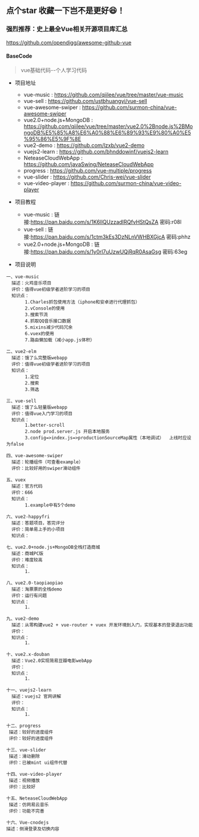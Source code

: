 ## 点个star 收藏一下岂不是更好😆！

### 强烈推荐：史上最全Vue相关开源项目库汇总
  https://github.com/opendigg/awesome-github-vue

  #### BaseCode
  > vue基础代码--个人学习代码


* 项目地址
  * vue-music : https://github.com/qiilee/vue/tree/master/vue-music
  * vue-sell : https://github.com/ustbhuangyi/vue-sell
  * vue-awesome-swiper : https://github.com/surmon-china/vue-awesome-swiper
  * vue2.0+node.js+MongoDB : https://github.com/qiilee/vue/tree/master/vue2.0%2Bnode.js%2BMongoDB%E5%85%A8%E6%A0%88%E6%89%93%E9%80%A0%E5%95%86%E5%9F%8E
  * vue2-demo : https://github.com/lzxb/vue2-demo
  * vuejs2-learn : https://github.com/bhnddowinf/vuejs2-learn
  * NeteaseCloudWebApp : https://github.com/javaSwing/NeteaseCloudWebApp
  * progress : https://github.com/vue-multiple/progress
  * vue-slider : https://github.com/Chris-wei/vue-slider
  * vue-video-player : https://github.com/surmon-china/vue-video-player

* 项目教程
  * vue-music : 链接:https://pan.baidu.com/s/1K6llQUzzadIRQfvHStQsZA  密码:r08l
  * vue-sell : 链接:https://pan.baidu.com/s/1ctm3kEs3DzNLnVWHBXGjcA  密码:phhz
  * vue2.0+node.js+MongoDB : 链接:https://pan.baidu.com/s/1y0rl7uUzwUQjRqR0AsaGsg  密码:63eg

* 项目说明
```
一、vue-music
  描述：火鸡音乐项目
  评价：值得vue初级学者进阶学习的项目
  知识点：
       1.Charles抓包使用方法（iphone和安卓进行代理抓包）
       2.vConsole的使用
       3.搜索节流
       4.抓取QQ音乐接口数据
       5.mixins减少代码冗余
       6.vuex的使用
       7.路由懒加载（减小app.js体积）

二、vue2-elm
  描述：饿了么完整版webapp
  评价：值得vue初级学者进阶学习的项目
  知识点：
       1.定位
       2.搜索
       3.筛选

三、vue-sell
  描述：饿了么轻量版webapp
  评价：值得vue入门学习的项目
  知识点：
       1.better-scroll
       2.node prod.server.js 开启本地服务
       3.config=>index.js=>productionSourceMap属性（本地调试）  上线时应设为false

四、vue-awesome-swiper
  描述：轮播组件（可查看example）
  评价：比较好用的swiper滑动组件

五、vuex
  描述：官方代码
  评价：666
  知识点：
       1.example中有5个demo

六、vue2-happyfri
  描述：答题项目，答完评分
  评价：简单易上手的小项目
  知识点：

七、vue2.0+node.js+MongoDB全栈打造商城
  描述：商城PC版
  评价：难度较高
  知识点：
       1.

八、vue2.0-taopiaopiao
  描述：淘票票的全栈demo
  评价：运行有问题
  知识点：
       1.

九、vue2-demo
  描述：从零构建vue2 + vue-router + vuex 开发环境到入门，实现基本的登录退出功能
  评价：
  知识点：
       1.

十、vue2.x-douban
  描述：Vue2.0实现简易豆瓣电影webApp
  评价：
  知识点：
       1.

十一、vuejs2-learn
  描述：vuejs2 官网讲解
  评价：
  知识点：
       1.

十二、progress
 描述：较好的进度组件
 评价：较好的进度组件

十三、vue-slider
 描述：滑动删除
 评价：已被mint ui组件代替

十四、vue-video-player
 描述：视频播放
 评价：比较好

十五、NeteaseCloudWebApp
 描述：仿网易云音乐
 评价：功能不完善

十六、Vue-cnodejs
描述：侧滑登录及切换内容



```
